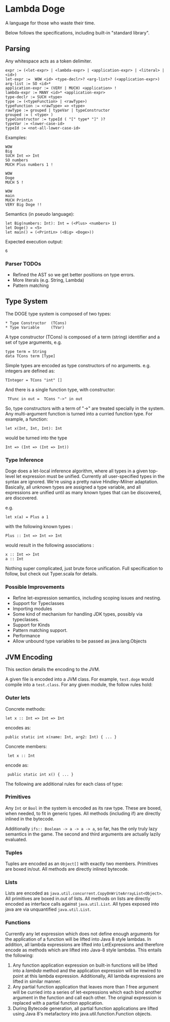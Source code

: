 # Lambda Doge


A language for those who waste their time.

Below follows the specifications, including built-in "standard library".

## Parsing


Any whitespace acts as a token delimiter.

    expr := (<let-expr> | <lambda-expr> | <application-expr> | <literal> | <id>)
    let-expr :=  WOW <id> <type-declr>? <arg-list>? (<application-expr>)
    arg-list := SO <id>*
    application-expr := (VERY | MUCH) <application> !
    lambda-expr := MANY <id>* <application-expr>
    type-declr := SUCH <type>
    type := (<typeFunction> | <rawType>)
    typeFunction := <rawType> => <type>
    rawType := grouped | typeVar | typeConstructor
    grouped := ( <type> )
    typeConstructor := typeId ( "[" type* "]" )?
    typeVar := <lower-case-id>
    typeId := <not-all-lower-case-id>

Examples:

    WOW
    Big
    SUCH Int => Int
    SO numbers
    MUCH Plus numbers 1 !

    WOW
    Doge
    MUCH 5 !

    WOW
    main
    MUCH PrintLn
    VERY Big Doge !!

Semantics (in pseudo language):

    let Big(numbers: Int): Int = (<Plus> <numbers> 1)
    let Doge() = <5>
    let main() = (<PrintLn> (<Big> <Doge>))

Expected execution output:

    6

### Parser TODOs

* Refined the AST so we get better positions on type errors.
* More literals (e.g. String, Lambda)
* Pattern matching

## Type System

The DOGE type system is composed of two types:

    * Type Constructor  (TCons)
    * Type Variable     (TVar)

A type constructor (TCons) is composed of a term (string) identifier and a set of type arguments, e.g.

    type term = String
    data TCons term [Type]

Simple types are encoded as type constructors of no arguments. e.g. integers are defined as:

    TInteger = TCons "int" []

And there is a single function type, with constructor:

     TFunc in out =  TCons "->" in out

So, type constructors with a term of "->" are treated specially in the system.  Any multi-argument function is turned
into a curried function type.  For example, a function:

    let x(Int, Int, Int): Int

would be turned into the type

    Int => (Int => (Int => Int))


### Type Inference

Doge does a let-local inference algorithm, where all types in a given top-level let expression must be unified.
Currently all user-specified types in the syntax are ignored.  We're using a pretty naive Hindley-Milner adaptation.
Basically, all unknown types are assigned a type variable, and all expressions are unified until as many known types
that can be discovered, are discovered.

e.g.

    let x(a) = Plus a 1

with the following known types :

    Plus :: Int => Int => Int

would result in the following associations :

    x :: Int => Int
    a :: Int

Nothing super complicated, just brute force unification.  Full specification to follow, but check out Typer.scala
for details.

### Possible Improvements

* Refine let-expression semantics, including scoping issues and nesting.
* Support for Typeclasses
* Importing modules
* Some kind of mechanism for handling JDK types, possibly via typeclasses.
* Support for Kinds
* Pattern matching support.
* Performance
* Allow unbound type variables to be passed as java.lang.Objects


## JVM Encoding

This section details the encoding to the JVM.

A given file is encoded into a JVM class. For example, `test.doge` would compile into a `test.class`.  For any
 given module, the follow rules hold:

### Outer lets

Concrete methods:

    let x :: Int => Int => Int

encodes as:

    public static int x(name: Int, arg2: Int) { ... }


Concrete members:


     let x :: Int

encode as:

     public static int x() { ... }
     
The following are additional rules for each class of type:
     
### Primitives

Any `Int` or `Bool` in the system is encoded as its raw type.  These are boxed, when needed, to fit in generic types.
All methods (including if) are directly inlined in the bytecode.

Additionally `ifs:: Boolean -> a -> a -> a`, so far, has the only truly lazy semantics in the game.   The second and
third arguments are actually lazily evaluated.

### Tuples

Tuples are encoded as an `Object[]` with exactly two members.  Primitives are boxed in/out.  All methods are directly
inlined bytecode.

### Lists

Lists are encoded as `java.util.concurrent.CopyOnWriteArrayList<Object>`.  All primitives are boxed in.out of lists.
All methods on lists are directly encoded as interface calls against `java.util.List`.  All types exposed into java are
via unquantified `java.util.List`.


### Functions

Currently any let expression which does not define enough arguments for the application of a function will be
lifted into Java 8 style lambdas.  In addition, all lambda expressions are lifted into LetExpressions and therefore
encode as methods which are lifted into Java-8 style lambdas.  This entails the following:

1. Any function application expression on built-in functions will be lifted into a <foo>$lambda$<num> method and the
  application expression will be rewired to point at this lambda expression.  Additionally, All lambda expressions
  are lifted in similar manner.
2. Any partial function application that leaves more than *1* free argument will be curried into a series of
   let-expressions which each bind another argument in the function and call each other.  The original expression
   is replaced with a partial function application.
3. During Bytecode generation, all partial function applications are lifted using Java 8's metafactory into
   java.util.function.Function objects.



